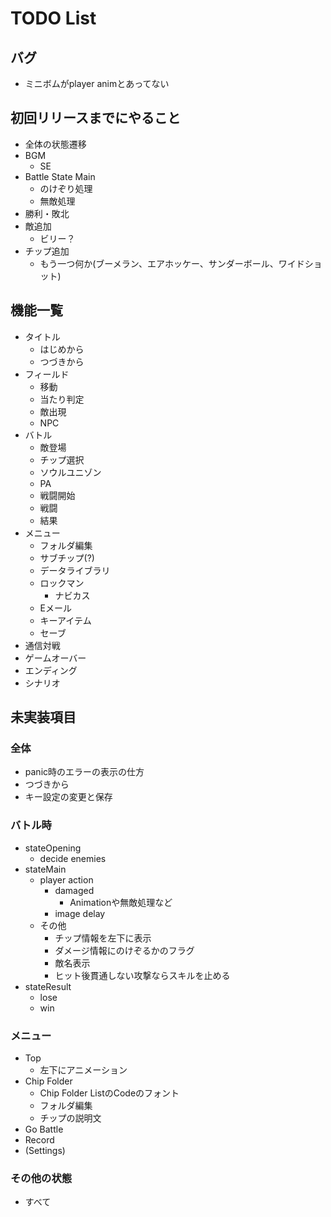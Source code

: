 # TODO List

## バグ

- ミニボムがplayer animとあってない

## 初回リリースまでにやること

- 全体の状態遷移
- BGM
  - SE
- Battle State Main
  - のけぞり処理
  - 無敵処理
- 勝利・敗北
- 敵追加
  - ビリー？
- チップ追加
  - もう一つ何か(ブーメラン、エアホッケー、サンダーボール、ワイドショット)

## 機能一覧

- タイトル
  - はじめから
  - つづきから
- フィールド
  - 移動
  - 当たり判定
  - 敵出現
  - NPC
- バトル
  - 敵登場
  - チップ選択
  - ソウルユニゾン
  - PA
  - 戦闘開始
  - 戦闘
  - 結果
- メニュー
  - フォルダ編集
  - サブチップ(?)
  - データライブラリ
  - ロックマン
    - ナビカス
  - Eメール
  - キーアイテム
  - セーブ
- 通信対戦
- ゲームオーバー
- エンディング
- シナリオ

## 未実装項目

### 全体

- panic時のエラーの表示の仕方
- つづきから
- キー設定の変更と保存

### バトル時

- stateOpening
  - decide enemies
- stateMain
  - player action
    - damaged
      - Animationや無敵処理など
    - image delay
  - その他
    - チップ情報を左下に表示
    - ダメージ情報にのけぞるかのフラグ
    - 敵名表示
    - ヒット後貫通しない攻撃ならスキルを止める
- stateResult
  - lose
  - win

### メニュー

- Top
  - 左下にアニメーション
- Chip Folder
  - Chip Folder ListのCodeのフォント
  - フォルダ編集
  - チップの説明文
- Go Battle
- Record
- (Settings)

### その他の状態

- すべて
